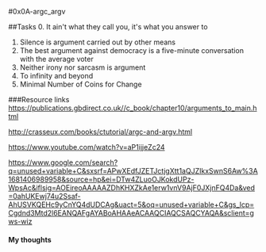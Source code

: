 #0x0A-argc_argv

##Tasks
0. It ain't what they call you, it's what you answer to
1. Silence is argument carried out by other means
2. The best argument against democracy is a five-minute conversation with the average voter
3. Neither irony nor sarcasm is argument
4. To infinity and beyond
5. Minimal Number of Coins for Change

###Resource links 
https://publications.gbdirect.co.uk//c_book/chapter10/arguments_to_main.html

http://crasseux.com/books/ctutorial/argc-and-argv.html

https://www.youtube.com/watch?v=aP1ijjeZc24

https://www.google.com/search?q=unused+variable+C&sxsrf=APwXEdfJZETJctjgXtt1aQJZIkxSwnS6Aw%3A1681406989958&source=hp&ei=DTw4ZLuoOJKokdUPz-WpsAc&iflsig=AOEireoAAAAAZDhKHXZkAe1erw1vnV9AjF0JXjnFQ4Da&ved=0ahUKEwj74u2Ssaf-AhUSVKQEHc9yCnYQ4dUDCAg&uact=5&oq=unused+variable+C&gs_lcp=Cgdnd3Mtd2l6EANQAFgAYABoAHAAeACAAQCIAQCSAQCYAQA&sclient=gws-wiz

#### My thoughts 

